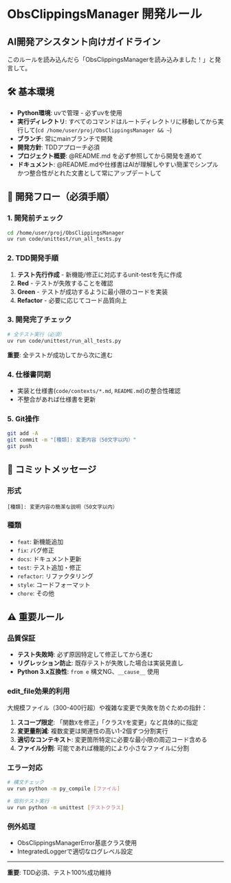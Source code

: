 # ObsClippingsManager 開発ルール

## AI開発アシスタント向けガイドライン

このルールを読み込んだら「ObsClippingsManagerを読み込みました！」と発言して。

## 🛠️ 基本環境

- **Python環境**: uvで管理 - 必ずuvを使用
- **実行ディレクトリ**: すべてのコマンドはルートディレクトリに移動してから実行して(`cd /home/user/proj/ObsClippingsManager && ~`)
- **ブランチ**: 常にmainブランチで開発
- **開発方針**: TDDアプローチ必須
- **プロジェクト概要**: @README.md を必ず参照してから開発を進めて
- **ドキュメント**: @README.mdや仕様書はAIが理解しやすい簡潔でシンプルかつ整合性がとれた文書として常にアップデートして

## 🔄 開発フロー（必須手順）

### 1. 開発前チェック
```bash
cd /home/user/proj/ObsClippingsManager
uv run code/unittest/run_all_tests.py
```

### 2. TDD開発手順
1. **テスト先行作成** - 新機能/修正に対応するunit-testを先に作成
2. **Red** - テストが失敗することを確認
3. **Green** - テストが成功するように最小限のコードを実装
4. **Refactor** - 必要に応じてコード品質向上

### 3. 開発完了チェック
```bash
# 全テスト実行（必須）
uv run code/unittest/run_all_tests.py
```
**重要**: 全テストが成功してから次に進む

### 4. 仕様書同期
- 実装と仕様書(`code/contexts/*.md`, `README.md`)の整合性確認
- 不整合があれば仕様書を更新

### 5. Git操作
```bash
git add -A
git commit -m "[種類]: 変更内容（50文字以内）"
git push
```

## 📝 コミットメッセージ

### 形式
```
[種類]: 変更内容の簡潔な説明（50文字以内）
```

### 種類
- `feat`: 新機能追加
- `fix`: バグ修正
- `docs`: ドキュメント更新
- `test`: テスト追加・修正
- `refactor`: リファクタリング
- `style`: コードフォーマット
- `chore`: その他

## ⚠️ 重要ルール

### 品質保証
- **テスト失敗時**: 必ず原因特定して修正してから進む
- **リグレッション防止**: 既存テストが失敗した場合は実装見直し
- **Python 3.x互換性**: `from e` 構文NG、`__cause__` 使用

### edit_file効果的利用
大規模ファイル（300-400行超）や複雑な変更で失敗を防ぐための指針：

1. **スコープ限定**: 「関数`X`を修正」「クラス`Y`を変更」など具体的に指定
2. **変更量削減**: 複数変更は関連性の高い1-2個ずつ分割実行
3. **適切なコンテキスト**: 変更箇所特定に必要な最小限の周辺コード含める
4. **ファイル分割**: 可能であれば機能的により小さなファイルに分割

### エラー対応
```bash
# 構文チェック
uv run python -m py_compile [ファイル]

# 個別テスト実行
uv run python -m unittest [テストクラス]
```

### 例外処理
- ObsClippingsManagerError基底クラス使用
- IntegratedLoggerで適切なログレベル設定

---

**重要**: TDD必須、テスト100%成功維持